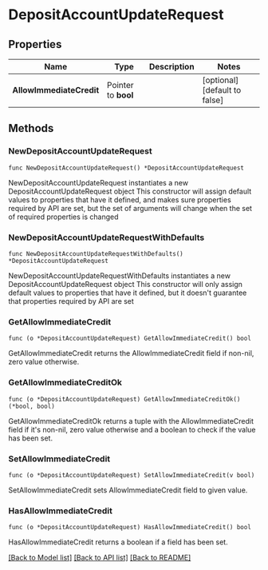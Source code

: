 # DepositAccountUpdateRequest

## Properties

Name | Type | Description | Notes
------------ | ------------- | ------------- | -------------
**AllowImmediateCredit** | Pointer to **bool** |  | [optional] [default to false]

## Methods

### NewDepositAccountUpdateRequest

`func NewDepositAccountUpdateRequest() *DepositAccountUpdateRequest`

NewDepositAccountUpdateRequest instantiates a new DepositAccountUpdateRequest object
This constructor will assign default values to properties that have it defined,
and makes sure properties required by API are set, but the set of arguments
will change when the set of required properties is changed

### NewDepositAccountUpdateRequestWithDefaults

`func NewDepositAccountUpdateRequestWithDefaults() *DepositAccountUpdateRequest`

NewDepositAccountUpdateRequestWithDefaults instantiates a new DepositAccountUpdateRequest object
This constructor will only assign default values to properties that have it defined,
but it doesn't guarantee that properties required by API are set

### GetAllowImmediateCredit

`func (o *DepositAccountUpdateRequest) GetAllowImmediateCredit() bool`

GetAllowImmediateCredit returns the AllowImmediateCredit field if non-nil, zero value otherwise.

### GetAllowImmediateCreditOk

`func (o *DepositAccountUpdateRequest) GetAllowImmediateCreditOk() (*bool, bool)`

GetAllowImmediateCreditOk returns a tuple with the AllowImmediateCredit field if it's non-nil, zero value otherwise
and a boolean to check if the value has been set.

### SetAllowImmediateCredit

`func (o *DepositAccountUpdateRequest) SetAllowImmediateCredit(v bool)`

SetAllowImmediateCredit sets AllowImmediateCredit field to given value.

### HasAllowImmediateCredit

`func (o *DepositAccountUpdateRequest) HasAllowImmediateCredit() bool`

HasAllowImmediateCredit returns a boolean if a field has been set.


[[Back to Model list]](../README.md#documentation-for-models) [[Back to API list]](../README.md#documentation-for-api-endpoints) [[Back to README]](../README.md)


